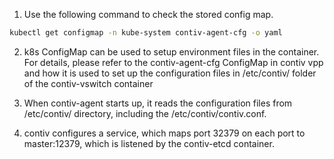 1. Use the following command to check the stored config map.
```bash
kubectl get configmap -n kube-system contiv-agent-cfg -o yaml
```

2. k8s ConfigMap can be used to setup environment files in the container. For details, please refer to the contiv-agent-cfg ConfigMap in contiv vpp and how it is used to set up the configuration files in /etc/contiv/ folder of the contiv-vswitch container

3. When contiv-agent starts up, it reads the configuration files from /etc/contiv/ directory, including the /etc/contiv/contiv.conf. 

4. contiv configures a service, which maps port 32379 on each port to master:12379, which is listened by the contiv-etcd container.